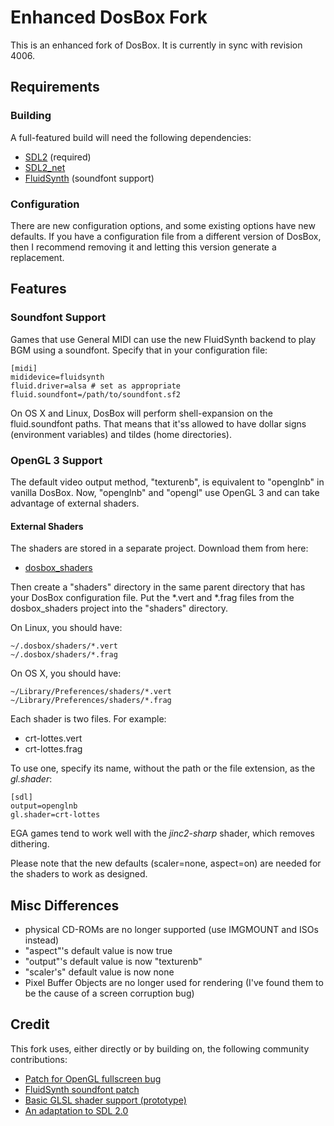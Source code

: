 # Enhanced DosBox Fork

This is an enhanced fork of DosBox. It is currently in sync with revision 4006.

## Requirements 

### Building

A full-featured build will need the following dependencies:

* [SDL2](http://libsdl.org/download-2.0.php) (required)
* [SDL2\_net](https://www.libsdl.org/projects/SDL_net/)
* [FluidSynth](http://www.fluidsynth.org/) (soundfont support)

### Configuration

There are new configuration options, and some existing options have new defaults.
If you have a configuration file from a different version of DosBox, then I
recommend removing it and letting this version generate a replacement.

## Features

### Soundfont Support
	
Games that use General MIDI can use the new FluidSynth backend to
play BGM using a soundfont. Specify that in your configuration file:
	
	[midi]
	mididevice=fluidsynth
	fluid.driver=alsa # set as appropriate
	fluid.soundfont=/path/to/soundfont.sf2

On OS X and Linux, DosBox will perform shell-expansion on the fluid.soundfont paths. That means that it'ss allowed to have dollar signs
(environment variables) and tildes (home directories).

### OpenGL 3 Support

The default video output method, "texturenb", is equivalent to "openglnb" in
vanilla DosBox. Now, "openglnb" and "opengl" use OpenGL 3 and can take advantage
of external shaders.

#### External Shaders

The shaders are stored in a separate project. Download them from here:

* [dosbox\_shaders](https://github.com/duganchen/dosbox_shaders)

Then create a "shaders" directory in the same parent directory that has your
DosBox configuration file.  Put the *.vert and *.frag files from the
dosbox\_shaders project into the "shaders" directory.

On Linux, you should have:

	~/.dosbox/shaders/*.vert
	~/.dosbox/shaders/*.frag

On OS X, you should have:

	~/Library/Preferences/shaders/*.vert
	~/Library/Preferences/shaders/*.frag

Each shader is two files. For example:

* crt-lottes.vert
* crt-lottes.frag

To use one, specify its name, without the path or the file extension, as the *gl.shader*:

	[sdl]
	output=openglnb
	gl.shader=crt-lottes

EGA games tend to work well with the *jinc2-sharp* shader, which removes dithering.

Please note that the new defaults (scaler=none, aspect=on) are needed for the
shaders to work as designed.

## Misc Differences

* physical CD-ROMs are no longer supported (use IMGMOUNT and ISOs instead)
* "aspect"'s default value is now true
* "output"'s default value is now "texturenb"
* "scaler's" default value is now none
* Pixel Buffer Objects are no longer used for rendering (I've found them to be the cause of a screen corruption bug)

## Credit

This fork uses, either directly or by building on, the following community contributions:

* [Patch for OpenGL fullscreen bug](http://www.vogons.org/viewtopic.php?f=32&t=27487&start=20#p276738)
* [FluidSynth soundfont patch](http://www.vogons.org/viewtopic.php?f=32&t=27831&start=20#p385413)
* [Basic GLSL shader support (prototype)](http://www.vogons.org/viewtopic.php?f=41&t=36342&start=20#p319636)
* [An adaptation to SDL 2.0](http://www.vogons.org/viewtopic.php?f=32&t=34770&start=40#p433097)

